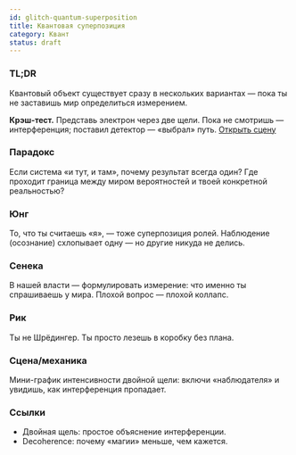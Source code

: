 ```yaml
---
id: glitch-quantum-superposition
title: Квантовая суперпозиция
category: Квант
status: draft
---
```


### TL;DR
Квантовый объект существует сразу в нескольких вариантах — пока ты не заставишь мир определиться измерением.

<div class="callout">
<b>Крэш-тест.</b> Представь электрон через две щели. Пока не смотришь — интерференция; поставил детектор — «выбрал» путь. <a class="btn-link" href="#/scene/quantum-superposition">Открыть сцену</a>
</div>

### Парадокс
Если система «и тут, и там», почему результат всегда один? Где проходит граница между миром вероятностей и твоей конкретной реальностью?

### Юнг
То, что ты считаешь «я», — тоже суперпозиция ролей. Наблюдение (осознание) схлопывает одну — но другие никуда не делись.

### Сенека
В нашей власти — формулировать измерение: что именно ты спрашиваешь у мира. Плохой вопрос — плохой коллапс.

### Рик
Ты не Шрёдингер. Ты просто лезешь в коробку без плана.

### Сцена/механика
Мини-график интенсивности двойной щели: включи «наблюдателя» и увидишь, как интерференция пропадает.

<div class="widget" data-type="twoslit"></div>

### Ссылки
- Двойная щель: простое объяснение интерференции.
- Decoherence: почему «магии» меньше, чем кажется.
